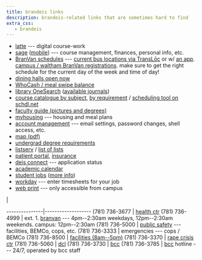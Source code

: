 ```yaml
---
title: brandeis links
description: brandeis-related links that are sometimes hard to find
extra_css:
   - brandeis
---
```


* [latte] --- digital course-work
* [sage][sage] ([mobile][sage-mobile]) --- course management, finances, personal info, etc.
* [BranVan schedules] --- [current bus locations via TransLōc][transloc] or w/
  [an app]. [campus / waltham BranVan registrations][branvan]. make sure to get the
  right schedule for the current day of the week and time of day!
* [dining halls open now]
* [WhoCash / meal swipe balance]
* [library OneSearch] \([available journals])
* [course catalogue by subject], [by requirement] / [scheduling tool on
  schdl.net]
* [faculty guide (pictures and degrees)]
* [myhousing] --- housing and meal plans
* [account management] --- email settings, password changes, shell access,
  etc.
* [map (pdf)]
* [undergrad degree requirements]
* [listserv] / [list of lists]
* [patient portal], [insurance]
* [deis connect] --- application status
* [academic calendar]
* [student jobs] ([more info][job-info])
* [workday] --- enter timesheets for your job
* [web print] --- only accessible from campus

<!-- -->       | <!-- -->
---------------|-------------------
(781) 736-3677 | [health ctr]
(781) 736-4999 | ext. 1. [branvan] --- 4pm--2:30am weekdays, 12pm--2:30am weekends. campus: 12pm--2:30am
(781) 736-5000 | [public safety] --- facilities, BEMCo, cops, etc.
(781) 736-3333 | emergencies --- cops / BEMCo
(781) 736-8500 | [facilities (8am--5pm)]
(781) 736-3370 | [rape crisis ctr]
(781) 736-5060 | [dcl]
(781) 736-3730 | [bcc]
(781) 736-3785 | [bcc] hotline --- 24/7, operated by bcc staff

[library OneSearch]: https://search.library.brandeis.edu/primo-explore/search?vid=BRAND
[available journals]: https://www.brandeis.edu/library/research/books-articles/index.html
[myhousing]: https://brandeis.datacenter.adirondacksolutions.com/BRANDEIS_THDSS_PROD
[latte]: https://moodle2.brandeis.edu/my/
[sage]: https://sage.brandeis.edu/psp/CPROD90/EMPLOYEE/HRMS/s/WEBLIB_BR_SSO.ISCRIPT1.FieldFormula.iScript_redirectBRSSO
[BranVan schedules]: http://www.brandeis.edu/publicsafety/van-shuttle/index.html
[transloc]: https://brandeis.transloc.com/
[an app]: http://translocrider.com/
[branvan]: https://www.brandeis.edu/publicsafety/van-shuttle/branvan-reservation.html
[WhoCash / meal swipe balance]: https://get.cbord.com/whocash/full/login.php
[dining halls open now]: https://brandeis.sodexomyway.com/dining-near-me/open-now
[account management]: https://identity.brandeis.edu/identity-manage/
[map (pdf)]: https://www.brandeis.edu/about/visiting/images/directions/color-map.pdf
[undergrad degree requirements]: http://www.brandeis.edu/advising/firstyears/academics/requirements.html
[course catalogue by subject]: http://registrar-prod.unet.brandeis.edu/course/schedule/registrar/index
[by requirement]: http://registrar-prod.unet.brandeis.edu/registrar/schedule/search
[scheduling tool on schdl.net]: https://brandeis.schdl.net/
[faculty guide (pictures and degrees)]: https://www.brandeis.edu/facultyguide/arts-sciences.html
[listserv]: https://lists.brandeis.edu/wws
[list of lists]: https://lists.brandeis.edu/wws/lists
[patient portal]: https://brandeis.medicatconnect.com/
[insurance]: https://www.universityhealthplans.com/letters/letter.cgi?group_id=299
[deis connect]: https://admissions.brandeis.edu/apply/status
[health ctr]: http://www.brandeis.edu/health/
[public safety]: http://www.brandeis.edu/publicsafety/
[facilities (8am--5pm)]: http://www.brandeis.edu/facilities/
[rape crisis ctr]: https://www.brandeis.edu/rape-crisis-center/
[dcl]: https://www.brandeis.edu/dcl/
[bcc]: https://www.brandeis.edu/counseling/
[academic calendar]: https://www.brandeis.edu/registrar/calendar/index.html
[job-info]: https://www.brandeis.edu/student-financial-services/employment/jobs/
[student jobs]: https://brandeis.wd5.myworkdayjobs.com/Jobs
[web print]: https://papercut.ais.brandeis.edu:9192/user
[sage-mobile]: https://identity.brandeis.edu/portal/index
[workday]: https://wd5.myworkday.com/brandeis/d/home.htmld
